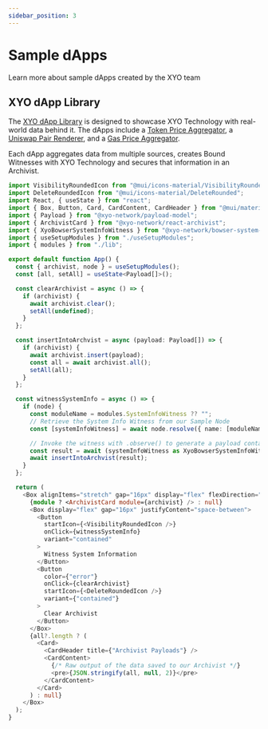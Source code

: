 ```yaml
---
sidebar_position: 3
---
```

# Sample dApps
Learn more about sample dApps created by the XYO team

## XYO dApp Library
The [XYO dApp Library](https://xyo.network/dapp) is designed to showcase XYO Technology with real-world data behind it. The dApps include a [Token Price Aggregator](https://xyo.network/dapp/price-aggregator), a [Uniswap Pair Renderer](https://xyo.network/dapp/uniswap-pairs), and a [Gas Price Aggregator](https://xyo.network/dapp/gas-price-aggregator).

Each dApp aggregates data from multiple sources, creates Bound Witnesses with XYO Technology and secures that information in an Archivist.

```ts title="Test Sample"
import VisibilityRoundedIcon from "@mui/icons-material/VisibilityRounded";
import DeleteRoundedIcon from "@mui/icons-material/DeleteRounded";
import React, { useState } from "react";
import { Box, Button, Card, CardContent, CardHeader } from "@mui/material";
import { Payload } from "@xyo-network/payload-model";
import { ArchivistCard } from "@xyo-network/react-archivist";
import { XyoBowserSystemInfoWitness } from "@xyo-network/bowser-system-info-plugin";
import { useSetupModules } from "./useSetupModules";
import { modules } from "./lib";

export default function App() {
  const { archivist, node } = useSetupModules();
  const [all, setAll] = useState<Payload[]>();

  const clearArchivist = async () => {
    if (archivist) {
      await archivist.clear();
      setAll(undefined);
    }
  };

  const insertIntoArchvist = async (payload: Payload[]) => {
    if (archivist) {
      await archivist.insert(payload);
      const all = await archivist.all();
      setAll(all);
    }
  };

  const witnessSystemInfo = async () => {
    if (node) {
      const moduleName = modules.SystemInfoWitness ?? "";
      // Retrieve the System Info Witness from our Sample Node
      const [systemInfoWitness] = await node.resolve({ name: [moduleName] });

      // Invoke the witness with .observe() to generate a payload containing the system info
      const result = await (systemInfoWitness as XyoBowserSystemInfoWitness).observe();
      await insertIntoArchvist(result);
    }
  };

  return (
    <Box alignItems="stretch" gap="16px" display="flex" flexDirection="column">
      {module ? <ArchivistCard module={archivist} /> : null}
      <Box display="flex" gap="16px" justifyContent="space-between">
        <Button
          startIcon={<VisibilityRoundedIcon />}
          onClick={witnessSystemInfo}
          variant="contained"
        >
          Witness System Information
        </Button>
        <Button
          color={"error"}
          onClick={clearArchivist}
          startIcon={<DeleteRoundedIcon />}
          variant={"contained"}
        >
          Clear Archivist
        </Button>
      </Box>
      {all?.length ? (
        <Card>
          <CardHeader title={"Archivist Payloads"} />
          <CardContent>
            {/* Raw output of the data saved to our Archivist */}
            <pre>{JSON.stringify(all, null, 2)}</pre>
          </CardContent>
        </Card>
      ) : null}
    </Box>
  );
}

```